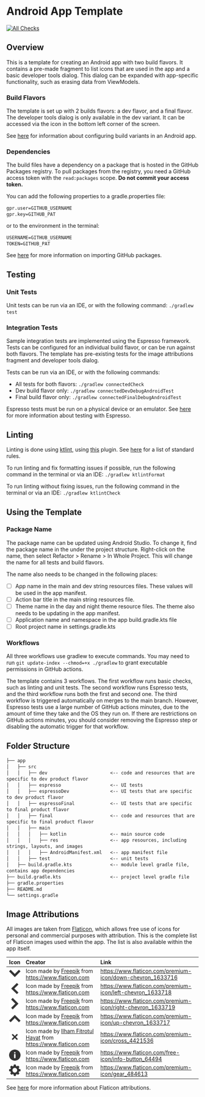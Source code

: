 # Android App Template

[![All Checks](https://github.com/lbressler13/android-app-template/actions/workflows/all_checks.yml/badge.svg?branch=main)](https://github.com/lbressler13/android-app-template/actions/workflows/all_checks.yml)

## Overview

This is a template for creating an Android app with two build flavors. 
It contains a pre-made fragment to list icons that are used in the app and a basic developer tools dialog. 
This dialog can be expanded with app-specific functionality, such as erasing data from ViewModels.

### Build Flavors

The template is set up with 2 builds flavors: a dev flavor, and a final flavor. 
The developer tools dialog is only available in the dev variant. It can be accessed via the icon in the bottom left corner of the screen.

See [here](https://developer.android.com/studio/build/build-variants) for information about configuring build variants in an Android app.

### Dependencies

The build files have a dependency on a package that is hosted in the GitHub Packages registry.
To pull packages from the registry, you need a GitHub access token with the `read:packages` scope.
**Do not commit your access token.**

You can add the following properties to a gradle.properties file:
```properties
gpr.user=GITHUB_USERNAME
gpr.key=GITHUB_PAT
```
or to the environment in the terminal:
```shell
USERNAME=GITHUB_USERNAME
TOKEN=GITHUB_PAT
```

See [here](https://docs.github.com/en/packages/working-with-a-github-packages-registry/working-with-the-gradle-registry#using-a-published-package) for more information on importing GitHub packages.

## Testing

### Unit Tests

Unit tests can be run via an IDE, or with the following command:
```./gradlew test```

### Integration Tests

Sample integration tests are implemented using the Espresso framework.
Tests can be configured for an individual build flavor, or can be run against both flavors.
The template has pre-existing tests for the image attributions fragment and developer tools dialog.

Tests can be run via an IDE, or with the following commands:
* All tests for both flavors: `./gradlew connectedCheck`
* Dev build flavor only: `./gradlew connectedDevDebugAndroidTest`
* Final build flavor only: `./gradlew connectedFinalDebugAndroidTest`

Espresso tests must be run on a physical device or an emulator.
See [here](https://developer.android.com/training/testing/espresso) for more information about testing with Espresso.

## Linting

Linting is done using [ktlint](https://ktlint.github.io/), using [this](https://github.com/jlleitschuh/ktlint-gradle) plugin.
See [here](https://github.com/pinterest/ktlint#standard-rules) for a list of standard rules.

To run linting and fix formatting issues if possible, run the following command in the terminal or via an IDE:
```./gradlew ktlintFormat```

To run linting without fixing issues, run the following command in the terminal or via an IDE:
```./gradlew ktlintCheck```

## Using the Template

### Package Name

The package name can be updated using Android Studio.
To change it, find the package name in the under the project structure.
Right-click on the name, then select Refactor > Rename > In Whole Project. 
This will change the name for all tests and build flavors.

The name also needs to be changed in the following places:
- [ ] App name in the main and dev string resources files. These values will be used in the app manifest.
- [ ] Action bar title in the main string resources file.
- [ ] Theme name in the day and night theme resource files. The theme also needs to be updating in the app manifest.
- [ ] Application name and namespace in the app build.gradle.kts file
- [ ] Root project name in settings.gradle.kts

### Workflows

All three workflows use gradlew to execute commands.
You may need to run `git update-index --chmod=+x ./gradlew` to grant executable permissions in GitHub actions.

The template contains 3 workflows. The first workflow runs basic checks, such as linting and unit tests. 
The second workflow runs Espresso tests, and the third workflow runs both the first and second one.
The third workflow is triggered automatically on merges to the main branch. 
However, Espresso tests use a large number of GitHub actions minutes, due to the amount of time they take and the OS they run on.
If there are restrictions on GitHub actions minutes, you should consider removing the Espresso step or disabling the automatic trigger for that workflow.

## Folder Structure

```project
├── app
│   ├── src
│   │   ├── dev                       <-- code and resources that are specific to dev product flavor
│   │   ├── espresso                  <-- UI tests
│   │   ├── espressoDev               <-- UI tests that are specific to dev product flavor
│   │   ├── espressoFinal             <-- UI tests that are specific to final product flavor
│   │   ├── final                     <-- code and resources that are specific to final product flavor
│   │   ├── main
│   │   │   ├── kotlin                <-- main source code
│   │   │   ├── res                   <-- app resources, including strings, layouts, and images
│   │   │   ├── AndroidManifest.xml   <-- app manifest file
│   │   ├── test                      <-- unit tests
│   ├── build.gradle.kts              <-- module level gradle file, contains app dependencies
├── build.gradle.kts                  <-- project level gradle file
├── gradle.properties
├── README.md
└── settings.gradle
```

## Image Attributions

All images are taken from [Flaticon](https://www.flaticon.com/), which allows free use of icons for personal and commercial purposes with attribution.
This is the complete list of Flaticon images used within the app.
The list is also available within the app itself.

| Icon                                                        | Creator                                                                                                                    | Link                                                                  |
|:------------------------------------------------------------|:---------------------------------------------------------------------------------------------------------------------------|:----------------------------------------------------------------------|
| ![img](app/src/main/res/drawable-hdpi/ic_chevron_down.png)  | Icon made by [Freepik](https://www.flaticon.com/authors/freepik) from <https://www.flaticon.com>                           | <https://www.flaticon.com/premium-icon/down-chevron_1633716>          |
| ![img](app/src/main/res/drawable-hdpi/ic_chevron_left.png)  | Icon made by [Freepik](https://www.flaticon.com/authors/freepik) from <https://www.flaticon.com>                           | <https://www.flaticon.com/premium-icon/left-chevron_1633718>          |
| ![img](app/src/main/res/drawable-hdpi/ic_chevron_right.png) | Icon made by [Freepik](https://www.flaticon.com/authors/freepik) from <https://www.flaticon.com>                           | <https://www.flaticon.com/premium-icon/right-chevron_1633719>         |
| ![img](app/src/main/res/drawable-hdpi/ic_chevron_up.png)    | Icon made by [Freepik](https://www.flaticon.com/authors/freepik) from <https://www.flaticon.com>                           | <https://www.flaticon.com/premium-icon/up-chevron_1633717>            |
| ![img](app/src/main/res/drawable-hdpi/ic_close.png)         | Icon made by [Ilham Fitrotul Hayat](https://www.flaticon.com/authors/ilham-fitrotul-hayat) from <https://www.flaticon.com> | <https://www.flaticon.com/premium-icon/cross_4421536>                 |
| ![img](app/src/main/res/drawable-hdpi/ic_info.png)          | Icon made by [Freepik](https://www.flaticon.com/authors/freepik) from <https://www.flaticon.com>                           | <https://www.flaticon.com/free-icon/info-button_64494>                |
| ![img](app/src/main/res/drawable-hdpi/ic_settings.png)      | Icon made by [Freepik](https://www.flaticon.com/authors/freepik) from <https://www.flaticon.com>                           | <https://www.flaticon.com/premium-icon/gear_484613>                   |

See [here](https://support.flaticon.com/s/article/Attribution-How-when-and-where-FI?language=en_US&Id=ka03V0000004Q5lQAE) for more information about Flaticon attributions.
